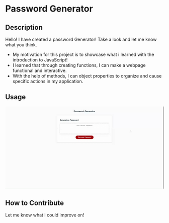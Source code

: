 # Password Generator

## Description

Hello! I have created a password Generator! Take a look and let me know what you think.

- My motivation for this project is to showcase what i learned with the introduction to JavaScript! 
- I learned that through creating functions, I can make a webpage functional and interactive. 
- With the help of methods, I can object properties to organize and cause specific actions in my application. 


## Usage

![alt text](assets/media/Password-Generator.gif)

## How to Contribute

Let me know what I could improve on!